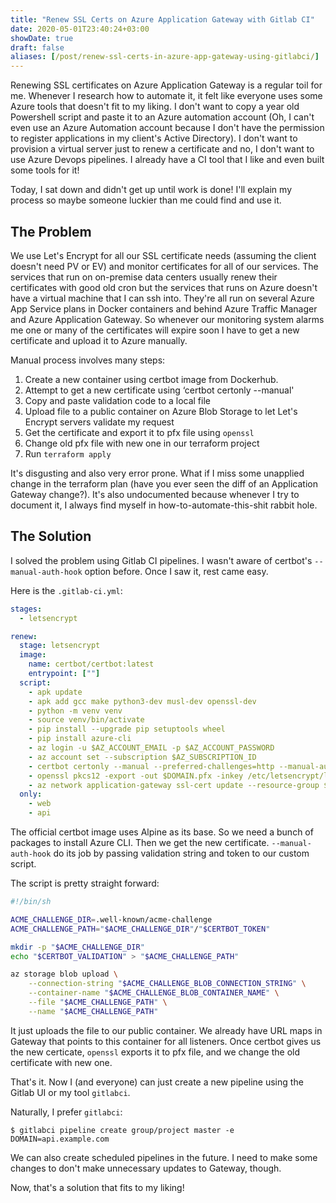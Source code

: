 ```yaml
---
title: "Renew SSL Certs on Azure Application Gateway with Gitlab CI"
date: 2020-05-01T23:40:24+03:00
showDate: true
draft: false
aliases: [/post/renew-ssl-certs-in-azure-app-gateway-using-gitlabci/]
---
```


Renewing SSL certificates on Azure Application Gateway is a regular toil for
me. Whenever I research how to automate it, it felt like everyone uses some
Azure tools that doesn't fit to my liking. I don't want to copy a year old
Powershell script and paste it to an Azure automation account (Oh, I can't even
use an Azure Automation account because I don't have the permission to register
applications in my client's Active Directory). I don't want to provision a
virtual server just to renew a certificate and no, I don't want to use Azure
Devops pipelines. I already have a CI tool that I like and even built some
tools for it!

Today, I sat down and didn't get up until work is done! I'll explain my process so
maybe someone luckier than me could find and use it.

## The Problem

We use Let's Encrypt for all our SSL certificate needs (assuming the client
doesn't need PV or EV) and monitor certificates for all of our services. The
services that run on on-premise data centers usually renew their certificates
with good old cron but the services that runs on Azure doesn't have a virtual
machine that I can ssh into. They're all run on several Azure App Service plans
in Docker containers and behind Azure Traffic Manager and Azure Application
Gateway. So whenever our monitoring system alarms me one or many of the
certificates will expire soon I have to get a new certificate and upload it to
Azure manually.

Manual process involves many steps:

1. Create a new container using certbot image from Dockerhub.
2. Attempt to get a new certificate using ‘certbot certonly --manual'
3. Copy and paste validation code to a local file
4. Upload file to a public container on Azure Blob Storage to let Let's Encrypt servers validate my request
5. Get the certificate and export it to pfx file using `openssl`
7. Change old pfx file with new one in our terraform project
8. Run `terraform apply`

It's disgusting and also very error prone. What if I miss some unapplied change
in the terraform plan (have you ever seen the diff of an Application Gateway
change?). It's also undocumented because whenever I try to document it, I
always find myself in how-to-automate-this-shit rabbit hole.

## The Solution

I solved the problem using Gitlab CI pipelines. I wasn't aware of certbot's
`--manual-auth-hook` option before. Once I saw it, rest came easy.

Here is the `.gitlab-ci.yml`:

```yaml
stages:
  - letsencrypt

renew:
  stage: letsencrypt
  image:
    name: certbot/certbot:latest
    entrypoint: [""]
  script:
    - apk update
    - apk add gcc make python3-dev musl-dev openssl-dev
    - python -m venv venv
    - source venv/bin/activate
    - pip install --upgrade pip setuptools wheel
    - pip install azure-cli
    - az login -u $AZ_ACCOUNT_EMAIL -p $AZ_ACCOUNT_PASSWORD
    - az account set --subscription $AZ_SUBSCRIPTION_ID
    - certbot certonly --manual --preferred-challenges=http --manual-auth-hook letsencrypt/blob_acme_challenge.sh -d $DOMAIN -m $CERTBOT_CONTACT_EMAIL --agree-tos --non-interactive --manual-public-ip-logging-ok
    - openssl pkcs12 -export -out $DOMAIN.pfx -inkey /etc/letsencrypt/live/$DOMAIN/privkey.pem -in /etc/letsencrypt/live/$DOMAIN/cert.pem -certfile /etc/letsencrypt/live/$DOMAIN/chain.pem -password env:PFX_PASSWORD
    - az network application-gateway ssl-cert update --resource-group $AZ_RESOURCE_GROUP_NAME --gateway-name $AZ_APP_GATEWAY_NAME --name $DOMAIN --cert-file $DOMAIN.pfx --cert-password $PFX_PASSWORD
  only:
    - web
    - api
```

The official certbot image uses Alpine as its base. So we need a bunch of
packages to install Azure CLI. Then we get the new certificate.
`--manual-auth-hook` do its job by passing validation string and token to our
custom script.

The script is pretty straight forward:

```bash
#!/bin/sh

ACME_CHALLENGE_DIR=.well-known/acme-challenge
ACME_CHALLENGE_PATH="$ACME_CHALLENGE_DIR"/"$CERTBOT_TOKEN"

mkdir -p "$ACME_CHALLENGE_DIR"
echo "$CERTBOT_VALIDATION" > "$ACME_CHALLENGE_PATH"

az storage blob upload \
    --connection-string "$ACME_CHALLENGE_BLOB_CONNECTION_STRING" \
    --container-name "$ACME_CHALLENGE_BLOB_CONTAINER_NAME" \
    --file "$ACME_CHALLENGE_PATH" \
    --name "$ACME_CHALLENGE_PATH"
```

It just uploads the file to our public container. We already have URL maps in
Gateway that points to this container for all listeners. Once certbot gives us
the new certicate, `openssl` exports it to pfx file, and we change the old
certificate with new one.

That's it. Now I (and everyone) can just create a new pipeline using the Gitlab
UI or my tool `gitlabci`.

Naturally, I prefer `gitlabci`:

```
$ gitlabci pipeline create group/project master -e DOMAIN=api.example.com
````

We can also create scheduled pipelines in the future. I need to make some
changes to don't make unnecessary updates to Gateway, though.

Now, that's a solution that fits to my liking!

